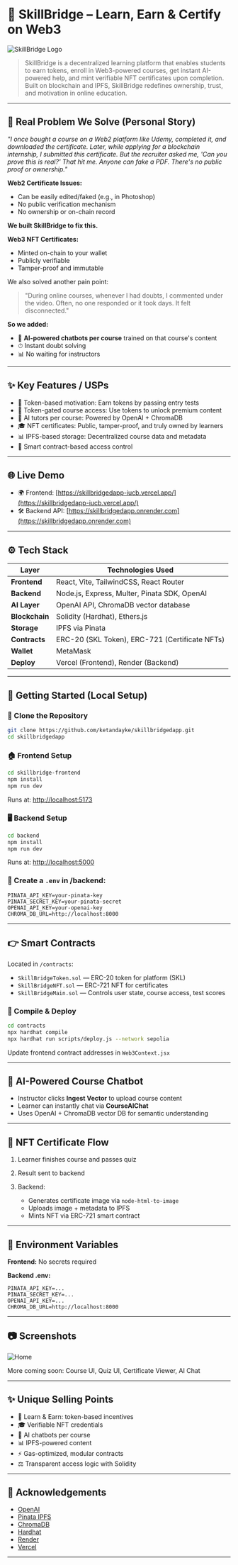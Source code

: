 # 🧠 SkillBridge – Learn, Earn & Certify on Web3

![SkillBridge Logo](skillbridgedapp-logo.jpg.png)

> SkillBridge is a decentralized learning platform that enables students to earn tokens, enroll in Web3-powered courses, get instant AI-powered help, and mint verifiable NFT certificates upon completion. Built on blockchain and IPFS, SkillBridge redefines ownership, trust, and motivation in online education.

---

## 🔎 Real Problem We Solve (Personal Story)

*"I once bought a course on a Web2 platform like Udemy, completed it, and downloaded the certificate. Later, while applying for a blockchain internship, I submitted this certificate. But the recruiter asked me, 'Can you prove this is real?' That hit me. Anyone can fake a PDF. There's no public proof or ownership."*

**Web2 Certificate Issues:**

* Can be easily edited/faked (e.g., in Photoshop)
* No public verification mechanism
* No ownership or on-chain record


**We built SkillBridge to fix this.**

**Web3 NFT Certificates:**

* Minted on-chain to your wallet
* Publicly verifiable
* Tamper-proof and immutable

We also solved another pain point:

> "During online courses, whenever I had doubts, I commented under the video. Often, no one responded or it took days. It felt disconnected."

**So we added:**

* 🧠 **AI-powered chatbots per course** trained on that course's content
* ⏱ Instant doubt solving
* 📊 No waiting for instructors

---

## ✨ Key Features / USPs

* 🚀 Token-based motivation: Earn tokens by passing entry tests
* 📅 Token-gated course access: Use tokens to unlock premium content
* 🧠 AI tutors per course: Powered by OpenAI + ChromaDB
* 🎓 NFT certificates: Public, tamper-proof, and truly owned by learners
* 📊 IPFS-based storage: Decentralized course data and metadata
* 🔐 Smart contract-based access control

---

## 🌐 Live Demo

* 🌍 Frontend: [https://skillbridgedapp-iucb.vercel.app/](https://skillbridgedapp-iucb.vercel.app/)
* 🛠️ Backend API: [https://skillbridgedapp.onrender.com](https://skillbridgedapp.onrender.com)

---

## ⚙️ Tech Stack

| Layer          | Technologies Used                              |
| -------------- | ---------------------------------------------- |
| **Frontend**   | React, Vite, TailwindCSS, React Router         |
| **Backend**    | Node.js, Express, Multer, Pinata SDK, OpenAI   |
| **AI Layer**   | OpenAI API, ChromaDB vector database           |
| **Blockchain** | Solidity (Hardhat), Ethers.js                  |
| **Storage**    | IPFS via Pinata                                |
| **Contracts**  | ERC-20 (SKL Token), ERC-721 (Certificate NFTs) |
| **Wallet**     | MetaMask                                       |
| **Deploy**     | Vercel (Frontend), Render (Backend)            |

---

## 🚀 Getting Started (Local Setup)

### 📁 Clone the Repository

```bash
git clone https://github.com/ketandayke/skillbridgedapp.git
cd skillbridgedapp
```

### 🏠 Frontend Setup

```bash
cd skillbridge-frontend
npm install
npm run dev
```

Runs at: [http://localhost:5173](http://localhost:5173)

### 🖥️ Backend Setup

```bash
cd backend
npm install
npm run dev
```

Runs at: [http://localhost:5000](http://localhost:5000)

### 📂 Create a `.env` in /backend:

```env
PINATA_API_KEY=your-pinata-key
PINATA_SECRET_KEY=your-pinata-secret
OPENAI_API_KEY=your-openai-key
CHROMA_DB_URL=http://localhost:8000
```

---

## 👉 Smart Contracts

Located in `/contracts`:

* `SkillBridgeToken.sol` — ERC-20 token for platform (SKL)
* `SkillBridgeNFT.sol` — ERC-721 NFT for certificates
* `SkillBridgeMain.sol` — Controls user state, course access, test scores

### 🔧 Compile & Deploy

```bash
cd contracts
npx hardhat compile
npx hardhat run scripts/deploy.js --network sepolia
```

Update frontend contract addresses in `Web3Context.jsx`

---

## 🧠 AI-Powered Course Chatbot

* Instructor clicks **Ingest Vector** to upload course content
* Learner can instantly chat via **CourseAIChat**
* Uses OpenAI + ChromaDB vector DB for semantic understanding

---

## 📅 NFT Certificate Flow

1. Learner finishes course and passes quiz
2. Result sent to backend
3. Backend:

   * Generates certificate image via `node-html-to-image`
   * Uploads image + metadata to IPFS
   * Mints NFT via ERC-721 smart contract

---

## 🔹 Environment Variables

**Frontend:** No secrets required

**Backend .env:**

```env
PINATA_API_KEY=...
PINATA_SECRET_KEY=...
OPENAI_API_KEY=...
CHROMA_DB_URL=http://localhost:8000
```

---

## 📷 Screenshots

![Home](https://raw.githubusercontent.com/ketandayke/skillbridgedapp/main/public/frontend_home.png)

More coming soon: Course UI, Quiz UI, Certificate Viewer, AI Chat

---

## ✨ Unique Selling Points

* 💼 Learn & Earn: token-based incentives
* 🎓 Verifiable NFT credentials
* 🧠 AI chatbots per course
* 📊 IPFS-powered content
* ⚡ Gas-optimized, modular contracts
* ⚖️ Transparent access logic with Solidity

---

## 💍 Acknowledgements

* [OpenAI](https://openai.com)
* [Pinata IPFS](https://pinata.cloud)
* [ChromaDB](https://www.trychroma.com)
* [Hardhat](https://hardhat.org)
* [Render](https://render.com)
* [Vercel](https://vercel.com)

---
